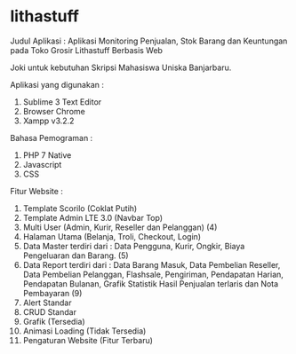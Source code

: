 # lithastuff
Judul Aplikasi :  Aplikasi Monitoring Penjualan, Stok Barang dan Keuntungan pada Toko Grosir Lithastuff Berbasis Web

Joki untuk kebutuhan Skripsi Mahasiswa Uniska Banjarbaru.

Aplikasi yang digunakan :
1. Sublime 3 Text Editor
2. Browser Chrome
3. Xampp v3.2.2

Bahasa Pemograman :
1. PHP 7 Native
2. Javascript
3. CSS

Fitur Website :
1. Template Scorilo (Coklat Putih)
2. Template Admin LTE 3.0 (Navbar Top) 
3. Multi User (Admin, Kurir, Reseller dan Pelanggan) (4)
4. Halaman Utama (Belanja, Troli, Checkout, Login)
5. Data Master terdiri dari : Data Pengguna, Kurir, Ongkir, Biaya Pengeluaran dan Barang. (5)
6. Data Report terdiri dari : Data Barang Masuk, Data Pembelian Reseller, Data Pembelian Pelanggan, Flashsale, Pengiriman, Pendapatan Harian, Pendapatan Bulanan, Grafik Statistik Hasil Penjualan terlaris dan Nota Pembayaran (9)
7. Alert Standar
8. CRUD Standar
9. Grafik (Tersedia)
10. Animasi Loading (Tidak Tersedia)
11. Pengaturan Website (Fitur Terbaru)